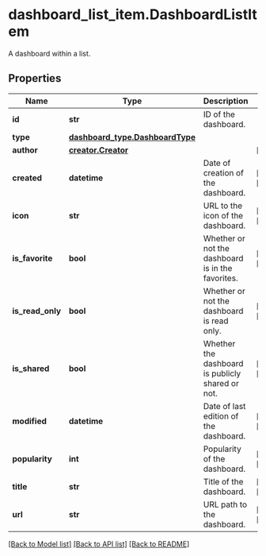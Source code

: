 # dashboard_list_item.DashboardListItem

A dashboard within a list.
## Properties
Name | Type | Description | Notes
------------ | ------------- | ------------- | -------------
**id** | **str** | ID of the dashboard. | 
**type** | [**dashboard_type.DashboardType**](DashboardType.md) |  | 
**author** | [**creator.Creator**](Creator.md) |  | [optional] 
**created** | **datetime** | Date of creation of the dashboard. | [optional] [readonly] 
**icon** | **str** | URL to the icon of the dashboard. | [optional] [readonly] 
**is_favorite** | **bool** | Whether or not the dashboard is in the favorites. | [optional] [readonly] 
**is_read_only** | **bool** | Whether or not the dashboard is read only. | [optional] [readonly] 
**is_shared** | **bool** | Whether the dashboard is publicly shared or not. | [optional] [readonly] 
**modified** | **datetime** | Date of last edition of the dashboard. | [optional] [readonly] 
**popularity** | **int** | Popularity of the dashboard. | [optional] [readonly] 
**title** | **str** | Title of the dashboard. | [optional] [readonly] 
**url** | **str** | URL path to the dashboard. | [optional] [readonly] 

[[Back to Model list]](README.md#documentation-for-models) [[Back to API list]](README.md#documentation-for-api-endpoints) [[Back to README]](README.md)


